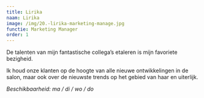 ```yaml
---
title: Lirika
naam: Lirika
image: /img/20.-lirika-marketing-manage.jpg
functie: Marketing Manager
order: 1
---
```


De talenten van mijn fantastische collega’s etaleren is mijn favoriete bezigheid.

Ik houd onze klanten op de hoogte van alle nieuwe ontwikkelingen in de salon, maar ook over de nieuwste trends op het gebied van haar en uiterlijk.

*Beschikbaarheid: ma / di / wo / do*